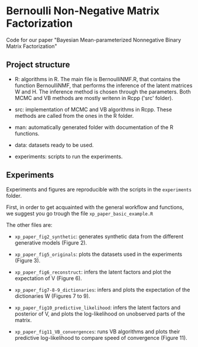# Bernoulli Non-Negative Matrix Factorization

Code for our paper "Bayesian Mean-parameterized Nonnegative Binary Matrix Factorization"

## Project structure

* R: algorithms in R. The main file is BernoulliNMF.R, that contains the function BernoulliNMF, that performs the inference of the latent matrices W and H. The inference method is chosen through the parameters. Both MCMC and VB methods are mostly writenn in Rcpp ('src' folder).

* src: implementation of MCMC and VB algorithms in Rcpp. These methods are called from the ones in the R folder.

* man: automatically generated folder with documentation of the R functions.

* data: datasets ready to be used.

* experiments: scripts to run the experiments.

## Experiments

Experiments and figures are reproducible with the scripts in the `experiments` folder.

First, in order to get acquainted with the general workflow and functions, we suggest you go trough the file
`xp_paper_basic_example.R`

The other files are:

* `xp_paper_fig2_synthetic`: generates synthetic data from the different generative models (Figure 2).

* `xp_paper_fig5_originals`: plots the datasets used in the experiments (Figure 3).

* `xp_paper_fig6_reconstruct`: infers the latent factors and plot the expectation of V (Figure 6). 

* `xp_paper_fig7-8-9_dictionaries`: infers and plots the expectation of the dictionaries W (Figures 7 to 9). 

* `xp_paper_fig10_predictive_likelihood`: infers the latent factors and posterior of V, and plots the log-likelihood on unobserved parts of the matrix.

* `xp_paper_fig11_VB_convergences`: runs VB algorithms and plots their predictive log-likelihood to compare speed of convergence (Figure 11). 